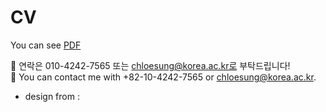 # CV

You can see [PDF](https://raw.githubusercontent.com/chloesung/CV/master/Youji_s_CV.pdf)

💬 연락은 010-4242-7565 또는 chloesung@korea.ac.kr로 부탁드립니다!  
💬 You can contact me with +82-10-4242-7565 or chloesung@korea.ac.kr.  

- design from : 
